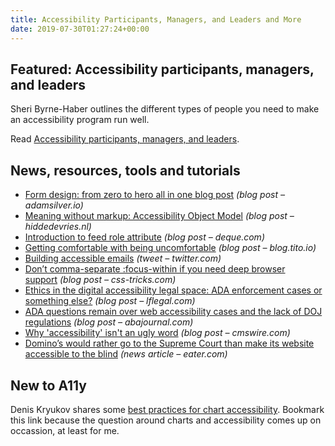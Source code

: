 ```yaml
---
title: Accessibility Participants, Managers, and Leaders and More
date: 2019-07-30T01:27:24+00:00
---
```


## Featured: Accessibility participants, managers, and leaders

Sheri Byrne-Haber outlines the different types of people you need to make an accessibility program run well.

Read [Accessibility participants, managers, and leaders](https://medium.com/@sheribyrnehaber/accessibility-participants-managers-and-leaders-786c97e302fb).

## News, resources, tools and tutorials

- [Form design: from zero to hero all in one blog post](https://adamsilver.io/articles/form-design-from-zero-to-hero-all-in-one-blog-post/) *(blog post – adamsilver.io)*
- [Meaning without markup: Accessibility Object Model](https://hiddedevries.nl/en/blog/2019-07-22-meaning-without-markup-accessibility-object-model) *(blog post – hiddedevries.nl)*
- [Introduction to feed role attribute](https://www.deque.com/blog/introduction-to-feed-role-attribute/) *(blog post – deque.com)*
- [Getting comfortable with being uncomfortable](https://blog.tito.io/posts/getting-comfortable-with-being-uncomfortable/) *(blog post – blog.tito.io)*
- [Building accessible emails](https://twitter.com/tatianatmac/status/1153960714236620801) *(tweet – twitter.com)*
- [Don’t comma-separate :focus-within if you need deep browser support](https://css-tricks.com/dont-comma-separate-focus-within-if-you-need-deep-browser-support/) *(blog post – css-tricks.com)*
- [Ethics in the digital accessibility legal space: ADA enforcement cases or something else?](https://www.lflegal.com/2019/07/ethics-2/) *(blog post – lflegal.com)*
- [ADA questions remain over web accessibility cases and the lack of DOJ regulations](http://www.abajournal.com/magazine/article/ada-web-accessibility-doj-regulations) *(blog post – abajournal.com)*
- [Why 'accessibility' isn't an ugly word](https://www.cmswire.com/digital-experience/why-accessibility-isnt-an-ugly-word/) *(blog post – cmswire.com)*
- [Domino’s would rather go to the Supreme Court than make its website accessible to the blind](https://www.eater.com/2019/7/25/8930669/dominos-supreme-court-website-accessible-blind-users) *(news article – eater.com)*

## New to A11y

Denis Kryukov shares some [best practices for chart accessibility](https://www.highcharts.com/blog/post/best-chart-accessibility-practices/). Bookmark this link because the question around charts and accessibility comes up on occassion, at least for me.
